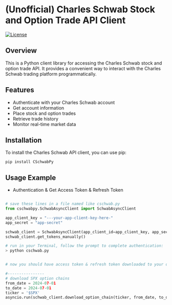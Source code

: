 # (Unofficial) Charles Schwab Stock and Option Trade API Client

[![License](https://img.shields.io/badge/license-MIT-blue.svg)](https://opensource.org/licenses/MIT)

## Overview

This is a Python client library for accessing the Charles Schwab stock and option trade API. It provides a convenient way to interact with the Charles Schwab trading platform programmatically.

## Features

- Authenticate with your Charles Schwab account
- Get account information
- Place stock and option trades
- Retrieve trade history
- Monitor real-time market data

## Installation

To install the Charles Schwab API client, you can use pip:
```
pip install CSchwabPy
```

## Usage Example

* Authentication & Get Access Token & Refresh Token

```python

# save these lines in a file named like cschwab.py
from cschwabpy.SchwabAsyncClient import SchwabAsyncClient

app_client_key = "---your-app-client-key-here-"
app_secret = "app-secret"

schwab_client = SchwabAsyncClient(app_client_id=app_client_key, app_secret=app_secret)
schwab_client.get_tokens_manually()

# run in your Terminal, follow the prompt to complete authentication:
> python cschwab.py


# now you should have access token & refresh token downloaded to your device

#----------------
# download SPX option chains
from_date = 2024-07-01
to_date = 2024-07-01
ticker = '$SPX'
asyncio.run(schwab_client.download_option_chain(ticker, from_date, to_date))

```
